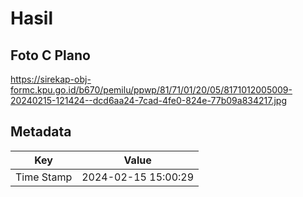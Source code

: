 # Hasil

## Foto C Plano

https://sirekap-obj-formc.kpu.go.id/b670/pemilu/ppwp/81/71/01/20/05/8171012005009-20240215-121424--dcd6aa24-7cad-4fe0-824e-77b09a834217.jpg


## Metadata

| Key        | Value               |
| ---------- | ------------------- |
| Time Stamp | 2024-02-15 15:00:29 |



